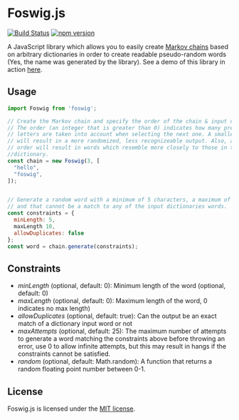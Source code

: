 # Foswig.js

[![Build Status](https://travis-ci.org/mrsharpoblunto/foswig.js.svg?branch=master)](https://travis-ci.org/mrsharpoblunto/foswig.js)
[![npm version](https://badge.fury.io/js/foswig.svg)](https://badge.fury.io/js/foswig)

A JavaScript library which allows you to easily create [Markov chains](http://en.wikipedia.org/wiki/Markov_chain) based on arbitrary dictionaries in order to create readable pseudo-random words (Yes, the name was generated by the library). See a demo of this library in action [here](http://mrsharpoblunto.github.io/foswig.js/).

## Usage

```javascript
import Foswig from 'foswig';

// Create the Markov chain and specify the order of the chain & input dictionary
// The order (an integer that is greater than 0) indicates how many previous 
// letters are taken into account when selecting the next one. A smaller order 
// will result in a more randomized, less recognizeable output. Also, a higher 
// order will result in words which resemble more closely to those in the original 
//dictionary.
const chain = new Foswig(3, [
  "hello",
  "foswig",
]);


// Generate a random word with a minimum of 5 characters, a maximum of 10 letters, 
// and that cannot be a match to any of the input dictionaries words.
const constraints = { 
  minLength: 5, 
  maxLength 10, 
  allowDuplicates: false
};
const word = chain.generate(constraints);
```

  
## Constraints

- *minLength* (optional, default: 0): Minimum length of the word (optional, default: 0) 
- *maxLength* (optional, default: 0): Maximum length of the word, 0 indicates no max length)
- *allowDuplicates* (optional, default: true): Can the output be an exact match of a dictionary input word or not
- *maxAttempts* (optional, default: 25): The maximum number of attempts to generate a word matching the constraints above before throwing an error, use 0 to allow infinite attempts, but this may result in hangs if the constraints cannot be satisfied.
- *random* (optional, default: Math.random): A function that returns a random floating point number between 0-1.

## License

Foswig.js is licensed under the [MIT license](https://github.com/mrsharpoblunto/foswig.js/blob/master/LICENSE).
